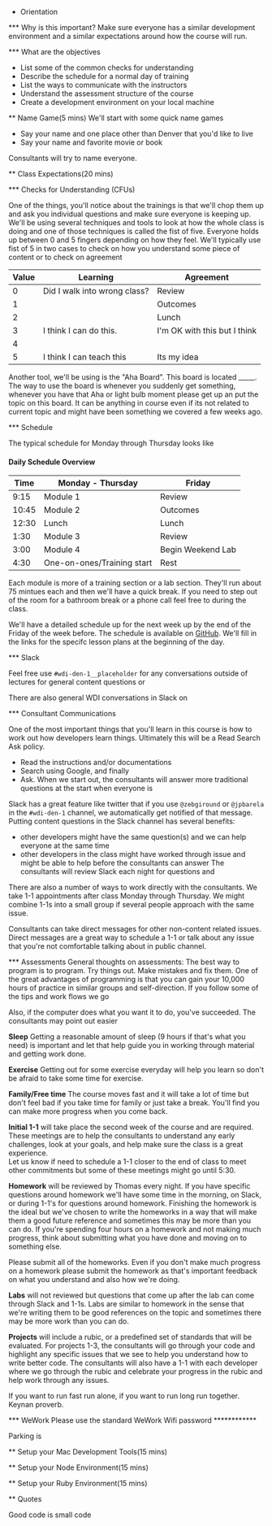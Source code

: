 * Orientation

*** Why is this important?
Make sure everyone has a similar development environment and a similar expectations around how the course will run.

*** What are the objectives
- List some of the common checks for understanding
- Describe the schedule for a normal day of training 
- List the ways to communicate with the instructors
- Understand the assessment structure of the course
- Create a development environment on your local machine

** Name Game(5 mins)
We'll start with some quick name games
- Say your name and one place other than Denver that you'd like to live
- Say your name and favorite movie or book

Consultants will try to name everyone.

** Class Expectations(20 mins)

*** Checks for Understanding (CFUs)

One of the things, you'll notice about the trainings is that we'll chop them up and ask you individual questions and 
make sure everyone is keeping up. We'll be using several techniques and tools to look at how the whole class is doing 
and one of those techniques is called the fist of five. Everyone holds up between 0 and 5 fingers depending on how they
feel. We'll typically use fist of 5 in two cases to check on how you understand some piece of content or to check on 
agreement

Value | Learning  					 | Agreement
----- | -----------------------------| -----  
0     | Did I walk into wrong class? | Review
1     |                              | Outcomes
2     |                              | Lunch
3     | I think I can do this.   	 | I'm OK with this but I think 
4     |                         	 | 
5     | I think I can teach this 	 | Its my idea

[comment]: <> (Note that a lot of the time a good answer is 3 so don't be afraid to use the lower end of the values.)  
[comment]: <> (An example of using fo5 for agreement is take break or finish the next bit of content.)

Another tool, we'll be using is the "Aha Board". This board is located _____. The way to use the board is whenever you 
suddenly get something, whenever you have that Aha or light bulb moment please get up an put the topic on this board. 
It can be anything in course even if its not related to current topic and might have been something we covered a few 
weeks ago.

[comment]: <> (An example of something completely unrelated or tangentially related is that I understood the proprietary JS framework at a company only after I studied another framework called EmberJS)

[cfu]: <> (Fo5 CFUs)

*** Schedule 

The typical schedule for Monday through Thursday looks like
#### Daily Schedule Overview

Time  | Monday - Thursday  			| Friday
----- | ------------------ 			| -----  
9:15  | Module 1           			| Review
10:45 | Module 2           			| Outcomes
12:30 | Lunch              			| Lunch
1:30  | Module 3           			| Review
3:00  | Module 4           			| Begin Weekend Lab
4:30  | One-on-ones/Training start 	| Rest

Each module is more of a training section or a lab section. They'll run about 75 mintues each and then we'll have a 
quick break. If you need to step out of the room for a bathroom break or a phone call feel free to during the class.

We'll have a detailed schedule up for the next week up by the end of the Friday of the week before. The schedule is 
available on [GitHub](https://github.com/den-wdi-1/schedule). We'll fill in the 
links for the specifc lesson plans at the beginning of the day. 

[comment]: <> (We're not putting the lesson plans up because we're going to be making small or larger tweaks as we go through the course. For example if we're coming back on working on something that caused some confusion the first time we looked at, we're going to include some more review before the new material and we don't want to throw anyone off who looked at the material early.)

[cfu]: <> (Fo5 comfort agree with schedule.)

*** Slack

Feel free use ``#wdi-den-1__placeholder`` for any conversations outside of lectures for general content questions or 

There are also general WDI conversations in Slack on 

*** Consultant Communications

One of the most important things that you'll learn in this course is how to work out how developers learn things. 
Ultimately this will be a Read Search Ask policy. 
- Read the instructions and/or documentations
- Search using Google, and finally
- Ask. 
When we start out, the consultants will answer more traditional questions at the start when everyone is 

Slack has a great feature like twitter that if you use ``@zebgiround`` or ``@jpbarela`` in the ``#wdi-den-1`` channel, 
we automatically get notified of that message. Putting content questions in the Slack channel has several benefits:
- other developers might have the same question(s) and we can help everyone at the same time
- other developers in the class might have worked through issue and might be able to help before the consultants can
answer
The consultants will review Slack each night for questions and

There are also a number of ways to work directly with the consultants. We take 1-1 appointments after class Monday 
through Thursday. We might combine 1-1s into a small group if several people approach with the same issue.

Consultants can take direct messages for other non-content related issues. Direct messages are a great way to schedule 
a 1-1 or talk about any issue that you're not comfortable talking about in public channel.

*** Assessments
General thoughts on assessments:
The best way to program is to program. Try things out. Make mistakes and fix them. One of the great advantages of 
programming is that you can gain your 10,000 hours of practice in similar groups and self-direction. If you follow some 
of the tips and work flows we go 

Also, if the computer does what you want it to do, you've succeeded. The consultants may point out easier 

**Sleep** Getting a reasonable amount of sleep (9 hours if that's what you need) is important and let that help guide 
you in working through material and getting work done.

**Exercise** Getting out for some exercise everyday will help you learn so don't be afraid to take some time for 
exercise.

**Family/Free time** The course moves fast and it will take a lot of time but don't feel bad if you take time for family
or just take a break. You'll find you can make more progress when you come back.

[comment]: <> (These things are important and if you can work through a good balance of the three first assessments and staying focused on the coursework, you'll make more progress than just trying to push through trying to get all the coursework done. Also help with your other developers in recognizing when they might need to devote more time to the first three assessments)

**Initial 1-1** will take place the second week of the course and are required. These meetings are to help the 
consultants to understand any early challenges, look at your goals, and help make sure the class is a great experience.  
Let us know if need to schedule a 1-1 closer to the end of class to meet other commitments but some of these meetings 
might go until 5:30.

**Homework** will be reviewed by Thomas every night. If you have specific questions around homework we'll have some time
 in the morning, on Slack, or during 1-1's for questions around homework. Finishing the homework is the ideal but we've
 chosen to write the homeworks in a way that will make them a good future reference and sometimes this may be more than 
 you can do. If you're spending four hours on a homework and not making much progress, think about submitting what you 
 have done and moving on to something else.

Please submit all of the homeworks. Even if you don't make much progress on a homework please submit the homework as 
that's important feedback on what you understand and also how we're doing.

**Labs** will not reviewed but questions that come up after the lab can come through Slack and 1-1s. Labs are similar 
to homework in the sense that we're writing them to be good references on the topic and sometimes there may be more work
than you can do.

**Projects** will include a rubic, or a predefined set of standards that will be evaluated. For projects 1-3, the 
consultants will go through your code and highlight any specific issues that we see to help you understand how to write 
better code. The consultants will also have a 1-1 with each developer where we go through the rubic and celebrate your 
progress in the rubic and help work through any issues.

If you want to run fast run alone, if you want to run long run together. Keynan proverb.

*** WeWork
Please use the standard WeWork Wifi password ************

Parking is 

** Setup your Mac Development Tools(15 mins)

** Setup your Node Environment(15 mins)

** Setup your Ruby Environment(15 mins)

** Quotes

Good code is small code
